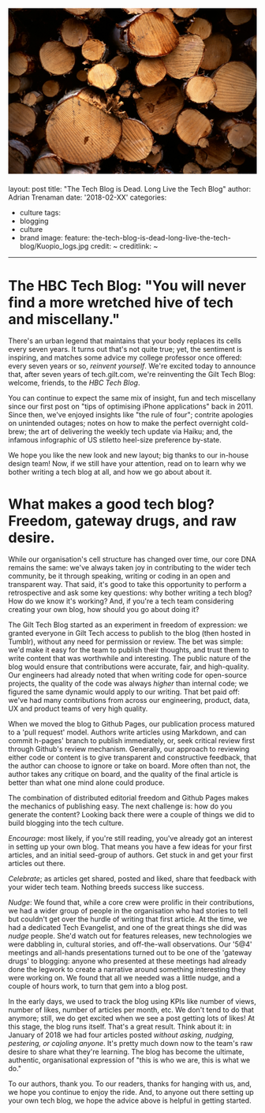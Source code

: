 ![Kuopio logs](/assets/images/the-tech-blog-is-dead-long-live-the-tech-blog/Kuopio_logs.jpg)
---
layout: post
title: "The Tech Blog is Dead. Long Live the Tech Blog"
author: Adrian Trenaman
date: '2018-02-XX'
categories:
- culture
tags:
- blogging
- culture
- brand
image:
  feature: the-tech-blog-is-dead-long-live-the-tech-blog/Kuopio_logs.jpg
  credit: ~
  creditlink: ~
---

# The HBC Tech Blog: "You will never find a more wretched hive of tech and miscellany."

There's an urban legend that maintains that your body replaces its cells
every seven years. It turns out that's not quite true; yet, the sentiment is
inspiring, and matches some advice my college professor once offered: every
seven years or so, _reinvent yourself_. We're excited today to announce that,
after seven years of tech.gilt.com, we're reinventing the Gilt Tech Blog:
welcome, friends, to the *HBC Tech Blog*.

You can continue to expect the same mix of insight, fun and tech miscellany
since our first post on "tips of optimising iPhone applications" back in 2011.
Since then, we've enjoyed insights like "the rule of four"; contrite
apologies on unintended outages; notes on how to make the perfect overnight
cold-brew; the art of delivering the weekly tech update via Haiku; and, the
infamous infographic of US stiletto heel-size preference by-state.

We hope you like the new look and new layout; big thanks to our in-house design
team! Now, if we still have your attention, read on to learn why we bother
writing a tech blog at all, and how we go about about it.

# What makes a good tech blog? Freedom, gateway drugs, and raw desire.

While our organisation's cell structure has changed over time, our core DNA
remains the same: we've always taken joy in contributing to the wider tech
community, be it through speaking, writing or coding in an open and transparent
way. That said, it's good to take this opportunity to perform a retrospective
and ask some key questions: why bother writing a tech blog? How do we know it's
working? And, if you're a tech team considering creating your own blog, how
should you go about doing it?

The Gilt Tech Blog started as an experiment in freedom of expression: we granted
everyone in Gilt Tech access to publish to the blog (then hosted in Tumblr),
without any need for permission or review. The bet was simple: we'd make it easy
for the team to publish their thoughts, and trust them to write content that was
worthwhile and interesting. The public nature of the blog would ensure that
contributions were accurate, fair, and high-quality. Our engineers had already
noted that when writing code for open-source projects, the quality of the code
was always _higher_ than internal code; we figured the same dynamic would apply
to our writing. That bet paid off: we've had many contributions from across our
engineering, product, data, UX and product teams of very high quality.

When we moved the blog to Github Pages, our publication process matured
to a 'pull request' model. Authors write articles using Markdown, and can
commit h-pages' branch to publish immediately, or, seek critical
review first through Github's review mechanism. Generally, our approach to
reviewing either code or content is to give transparent and constructive
feedback, that the author can choose to ignore or take on board. More often than
not, the author takes any critique on board, and the quality of the final
article is better than what one mind alone could produce.

The combination of distributed editorial freedom and Github Pages makes the
mechanics of publishing easy. The next challenge is: how do you generate the
content? Looking back there were a couple of things we did to build blogging
into the tech culture.

_Encourage_: most likely, if you're still reading, you've already got an
interest in setting up your own blog. That means you have a few ideas
for your first articles, and an initial seed-group of authors.  Get stuck
in and get your first articles out there.

_Celebrate_; as articles get shared, posted and liked, share that feedback with
your wider tech team. Nothing breeds success like success.

_Nudge_: We found that, while a core crew were prolific in their contributions,
we had a wider group of people in the organisation who had stories to tell but
couldn't get over the hurdle of writing that first article. At the time, we had
a dedicated Tech Evangelist, and one of the great things she did was _nudge_
people. She'd watch out for features releases, new technologies we were dabbling
in, cultural stories, and off-the-wall observations. Our '5@4' meetings and
all-hands presentations turned out to be one of the 'gateway drugs' to blogging:
anyone who presented at these meetings had already done the legwork to create a
narrative around something interesting they were working on. We found that all
we needed was a little nudge, and a couple of hours work, to turn that gem into
a blog post.

In the early days, we used to track the blog using KPIs like number of views,
number of likes, number of articles per month, etc. We don't tend to do that
anymore; still, we do get excited when we see a post getting lots of likes!
At this stage, the blog runs itself. That's a great result. Think about it:
in January of 2018 we had four articles posted _without asking, nudging,
pestering, or cajoling anyone_. It's pretty much down now to the team's raw
desire to share what they're learning. The blog has become the ultimate,
authentic, organisational expression of "this is who we are, this is what we
do."

To our authors, thank you. To our readers, thanks for hanging with us, and, we
hope you continue to enjoy the ride. And, to anyone out there setting up your
own tech blog, we hope the advice above is helpful in getting started.
